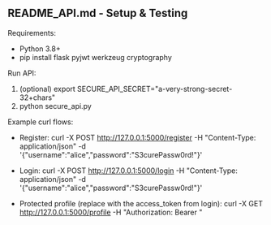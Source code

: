 
README_API.md - Setup & Testing
-------------------------------
Requirements:
- Python 3.8+
- pip install flask pyjwt werkzeug cryptography

Run API:
1) (optional) export SECURE_API_SECRET="a-very-strong-secret-32+chars"
2) python secure_api.py

Example curl flows:
- Register:
  curl -X POST http://127.0.0.1:5000/register -H "Content-Type: application/json" -d '{"username":"alice","password":"S3curePassw0rd!"}'

- Login:
  curl -X POST http://127.0.0.1:5000/login -H "Content-Type: application/json" -d '{"username":"alice","password":"S3curePassw0rd!"}'

- Protected profile (replace <TOKEN> with the access_token from login):
  curl -X GET http://127.0.0.1:5000/profile -H "Authorization: Bearer <TOKEN>"
